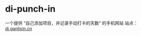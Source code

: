 # di-punch-in
一个提供 “自己添加项目，并记录手动打卡的天数” 的手机网站
站点：<a href="http://di.ganlixin.cn">di.ganlixin.cn</cn>


